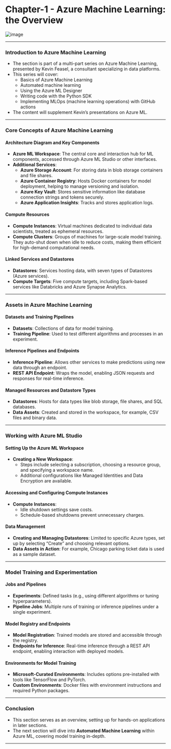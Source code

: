 # Chapter-1 - Azure Machine Learning: the Overview

![image](https://github.com/user-attachments/assets/6365a41b-b3fd-47d3-9e16-6d10cd136121)

---

### Introduction to Azure Machine Learning
- The section is part of a multi-part series on Azure Machine Learning, presented by Kevin Feasel, a consultant specializing in data platforms.
- This series will cover:
  - Basics of Azure Machine Learning
  - Automated machine learning
  - Using the Azure ML Designer
  - Writing code with the Python SDK
  - Implementing MLOps (machine learning operations) with GitHub actions
- The content will supplement Kevin’s presentations on Azure ML.

---

### Core Concepts of Azure Machine Learning

#### Architecture Diagram and Key Components
- **Azure ML Workspace**: The central core and interaction hub for ML components, accessed through Azure ML Studio or other interfaces.
- **Additional Services**:
  - **Azure Storage Account**: For storing data in blob storage containers and file shares.
  - **Azure Container Registry**: Hosts Docker containers for model deployment, helping to manage versioning and isolation.
  - **Azure Key Vault**: Stores sensitive information like database connection strings and tokens securely.
  - **Azure Application Insights**: Tracks and stores application logs.

#### Compute Resources
- **Compute Instances**: Virtual machines dedicated to individual data scientists, treated as ephemeral resources.
- **Compute Clusters**: Groups of machines for large-scale model training. They auto-shut down when idle to reduce costs, making them efficient for high-demand computational needs.

#### Linked Services and Datastores
- **Datastores**: Services hosting data, with seven types of Datastores (Azure services).
- **Compute Targets**: Five compute targets, including Spark-based services like Databricks and Azure Synapse Analytics.

---

### Assets in Azure Machine Learning

#### Datasets and Training Pipelines
- **Datasets**: Collections of data for model training.
- **Training Pipeline**: Used to test different algorithms and processes in an experiment.

#### Inference Pipelines and Endpoints
- **Inference Pipeline**: Allows other services to make predictions using new data through an endpoint.
- **REST API Endpoint**: Wraps the model, enabling JSON requests and responses for real-time inference.

#### Managed Resources and Datastore Types
- **Datastores**: Hosts for data types like blob storage, file shares, and SQL databases.
- **Data Assets**: Created and stored in the workspace, for example, CSV files and binary data.

---

### Working with Azure ML Studio

#### Setting Up the Azure ML Workspace
- **Creating a New Workspace**:
  - Steps include selecting a subscription, choosing a resource group, and specifying a workspace name.
  - Additional configurations like Managed Identities and Data Encryption are available.
  
#### Accessing and Configuring Compute Instances
- **Compute Instances**:
  - Idle shutdown settings save costs.
  - Schedule-based shutdowns prevent unnecessary charges.
  
#### Data Management
- **Creating and Managing Datastores**: Limited to specific Azure types, set up by selecting “Create” and choosing relevant options.
- **Data Assets in Action**: For example, Chicago parking ticket data is used as a sample dataset.

---

### Model Training and Experimentation

#### Jobs and Pipelines
- **Experiments**: Defined tasks (e.g., using different algorithms or tuning hyperparameters).
- **Pipeline Jobs**: Multiple runs of training or inference pipelines under a single experiment.

#### Model Registry and Endpoints
- **Model Registration**: Trained models are stored and accessible through the registry.
- **Endpoints for Inference**: Real-time inference through a REST API endpoint, enabling interaction with deployed models.

#### Environments for Model Training
- **Microsoft-Curated Environments**: Includes options pre-installed with tools like TensorFlow and PyTorch.
- **Custom Environments**: Docker files with environment instructions and required Python packages.

---

### Conclusion
- This section serves as an overview, setting up for hands-on applications in later sections.
- The next section will dive into **Automated Machine Learning** within Azure ML, covering model training in-depth. 

---
